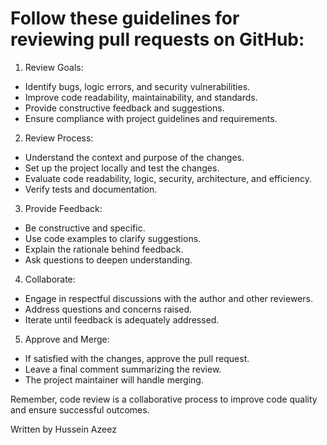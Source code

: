 # Follow these guidelines for reviewing pull requests on GitHub:

1. Review Goals:

  - Identify bugs, logic errors, and security vulnerabilities.
  - Improve code readability, maintainability, and standards.
  - Provide constructive feedback and suggestions.
  - Ensure compliance with project guidelines and requirements.

2. Review Process:

  - Understand the context and purpose of the changes.
  - Set up the project locally and test the changes.
  - Evaluate code readability, logic, security, architecture, and efficiency.
  - Verify tests and documentation.

3. Provide Feedback:

  - Be constructive and specific.
  - Use code examples to clarify suggestions.
  - Explain the rationale behind feedback.
  - Ask questions to deepen understanding.

4. Collaborate:

  - Engage in respectful discussions with the author and other reviewers.
  - Address questions and concerns raised.
  - Iterate until feedback is adequately addressed.

5. Approve and Merge:

  - If satisfied with the changes, approve the pull request.
  - Leave a final comment summarizing the review.
  - The project maintainer will handle merging.

Remember, code review is a collaborative process to improve code quality and ensure successful outcomes.

Written by Hussein Azeez

